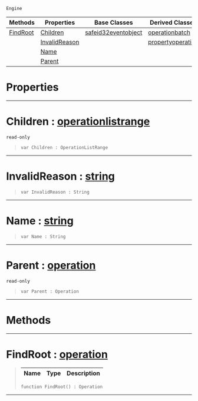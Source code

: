  `Engine`

|Methods|Properties|Base Classes|Derived Classes|
|---|---|---|---|
|[ FindRoot](https://plasmaengine.github.io/PlasmaDocs/Plasma1/C++/code_reference/class_reference/operation.markdown#findroot-plasma-engine-doc)|[ Children](https://plasmaengine.github.io/PlasmaDocs/Plasma1/C++/code_reference/class_reference/operation.markdown#children-plasma-engine-doc)|[safeid32eventobject](https://plasmaengine.github.io/PlasmaDocs/Plasma1/C++/code_reference/class_reference/safeid32eventobject.markdown)|[operationbatch](https://plasmaengine.github.io/PlasmaDocs/Plasma1/C++/code_reference/class_reference/operationbatch.markdown)|
| |[ InvalidReason](https://plasmaengine.github.io/PlasmaDocs/Plasma1/C++/code_reference/class_reference/operation.markdown#invalidreason-plasma-engin)| |[propertyoperation](https://plasmaengine.github.io/PlasmaDocs/Plasma1/C++/code_reference/class_reference/propertyoperation.markdown)|
| |[ Name](https://plasmaengine.github.io/PlasmaDocs/Plasma1/C++/code_reference/class_reference/operation.markdown#name-plasma-engine-documen)| | |
| |[ Parent](https://plasmaengine.github.io/PlasmaDocs/Plasma1/C++/code_reference/class_reference/operation.markdown#parent-plasma-engine-docum)| | |


 #  Properties


---  
 #  Children : [operationlistrange](https://plasmaengine.github.io/PlasmaDocs/Plasma1/C++/code_reference/class_reference/operationlistrange.markdown)

 `read-only`

> 
> ``` lang=cpp, name=Lightning
> var Children : OperationListRange


---  
 #  InvalidReason : [string](https://plasmaengine.github.io/PlasmaDocs/Plasma1/C++/code_reference/lightning_base_types/string.markdown)

> 
> ``` lang=cpp, name=Lightning
> var InvalidReason : String


---  
 #  Name : [string](https://plasmaengine.github.io/PlasmaDocs/Plasma1/C++/code_reference/lightning_base_types/string.markdown)

> 
> ``` lang=cpp, name=Lightning
> var Name : String


---  
 #  Parent : [operation](https://plasmaengine.github.io/PlasmaDocs/Plasma1/C++/code_reference/class_reference/operation.markdown)

 `read-only`

> 
> ``` lang=cpp, name=Lightning
> var Parent : Operation


---  
 #  Methods


---  
 #  FindRoot : [operation](https://plasmaengine.github.io/PlasmaDocs/Plasma1/C++/code_reference/class_reference/operation.markdown)

> 
> |Name|Type|Description|
> |---|---|---|
> ``` lang=cpp, name=Lightning
> function FindRoot() : Operation
> ``` 


---  
 

 